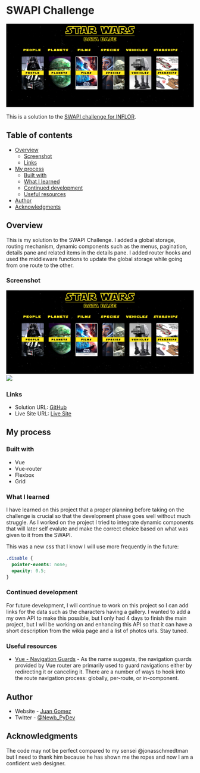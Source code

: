 # SWAPI Challenge

![Design preview for the swapi coding challenge](./images/screenshot-desktop.png)

This is a solution to the [SWAPI challenge for INFLOR](https://github.com/newbpydev/swapi-challenge).

## Table of contents

- [Overview](#overview)
  - [Screenshot](#screenshot)
  - [Links](#links)
- [My process](#my-process)
  - [Built with](#built-with)
  - [What I learned](#what-i-learned)
  - [Continued development](#continued-development)
  - [Useful resources](#useful-resources)
- [Author](#author)
- [Acknowledgments](#acknowledgments)

## Overview

This is my solution to the SWAPI Challenge. I added a global storage, routing
mechanism, dynamic components such as the menus, pagination, details pane and
related items in the details pane. I added router hooks and used the middleware
functions to update the global storage while going from one route to the other.

### Screenshot

![](./images/screenshot-desktop.png)
![](./images/screenshot-mobile.png)

### Links

- Solution URL: [GitHub](https://github.com/newbpydev/05-3-column-preview-card-component-main)
- Live Site URL: [Live Site](https://cocky-poitras-2c8a95.netlify.app/)

## My process

### Built with

- Vue
- Vue-router
- Flexbox
- Grid

### What I learned

I have learned on this project that a proper planning before taking on the
challenge is crucial so that the development phase goes well without much
struggle. As I worked on the project I tried to integrate dynamic components
that will later self evalute and make the correct choice based on what was given
to it from the SWAPI.

This was a new css that I know I will use more frequently in the future:

```css
.disable {
  pointer-events: none;
  opacity: 0.5;
}
```

### Continued development

For future development, I will continue to work on this project so I can add
links for the data such as the characters having a gallery. I wanted to add a my
own API to make this possible, but I only had 4 days to finish the main project,
but I will be working on and enhancing this API so that it can have a short
description from the wikia page and a list of photos urls. Stay tuned.

### Useful resources

- [Vue - Navigation Guards](https://router.vuejs.org/guide/advanced/navigation-guards.html#in-component-guards) - As the name suggests, the navigation guards provided by Vue router are primarily used to guard navigations either by redirecting it or canceling it. There are a number of ways to hook into the route navigation process: globally, per-route, or in-component.

## Author

- Website - [Juan Gomez](https://www.newbpydev.com)
- Twitter - [@Newb_PyDev](https://twitter.com/Newb_PyDev)

## Acknowledgments

The code may not be perfect compared to my sensei @jonasschmedtman but I need
to thank him because he has shown me the ropes and now I am a confident web
designer.
